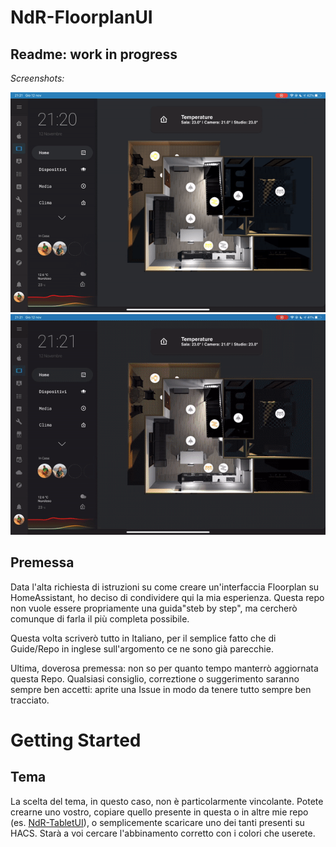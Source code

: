 # NdR-FloorplanUI
## Readme: work in progress

*Screenshots:*

<img src="/www/ndr_floorplan/Screenshot/IMG_0595.GIF" width="600" /> <img src="/www/ndr_floorplan/Screenshot/IMG_0596.GIF" width="600" />

## Premessa

Data l'alta richiesta di istruzioni su come creare un'interfaccia Floorplan su HomeAssistant, ho deciso di condividere qui la mia esperienza.
Questa repo non vuole essere propriamente una guida"steb by step", ma cercherò comunque di farla il più completa possibile.

Questa volta scriverò tutto in Italiano, per il semplice fatto che di Guide/Repo in inglese sull'argomento ce ne sono già parecchie.

Ultima, doverosa premessa: non so per quanto tempo manterrò aggiornata questa Repo. Qualsiasi consiglio, correztione o suggerimento saranno sempre ben accetti: aprite una Issue in modo da tenere tutto sempre ben tracciato.

# Getting Started
## Tema

La scelta del tema, in questo caso, non è particolarmente vincolante. 
Potete crearne uno vostro, copiare quello presente in questa o in altre mie repo (es. [NdR-TabletUI](https://github.com/NdR91/NdR-TabletUI)), o semplicemente scaricare uno dei tanti presenti su HACS. Starà a voi cercare l'abbinamento corretto con i colori che userete.

